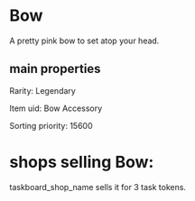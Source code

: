 # Bow

A pretty pink bow to set atop your head.

## main properties

Rarity: Legendary

Item uid: Bow Accessory

Sorting priority: 15600

# shops selling Bow:

taskboard_shop_name sells it for 3 task tokens.